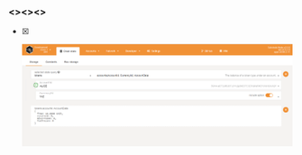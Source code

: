 
### <><><>
- [x] <p align="center">
    <a>
        <img src="[ECOSYSTEM CHALLENGE] Enable Multi-Currency Support.PNG"/>
    </a>
</p>
